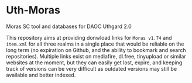 # Uth-Moras
Moras SC tool and databases for DAOC Uthgard 2.0

This repository aims at providing donwload links for `Moras v1.74` and `item.xml` for all three realms in a single place that would be reliable on the long term (no expiration on Github, and the ability to bookmark and search repositories). Multiple links exist on mediafire, dl.free, tinyupload or similar websites at the moment, but they can easily get lost, expire, and keeping track of versions can be very difficult as outdated versions may still be available and better indexed.
